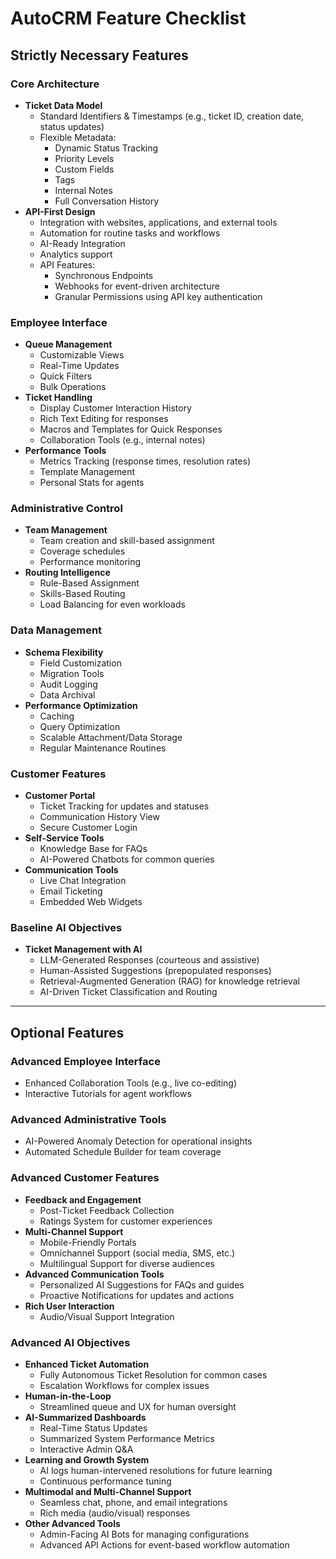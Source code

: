 # AutoCRM Feature Checklist

## Strictly Necessary Features

### Core Architecture
- **Ticket Data Model**
  - Standard Identifiers & Timestamps (e.g., ticket ID, creation date, status updates)
  - Flexible Metadata:
    - Dynamic Status Tracking
    - Priority Levels
    - Custom Fields
    - Tags
    - Internal Notes
    - Full Conversation History
- **API-First Design**
  - Integration with websites, applications, and external tools
  - Automation for routine tasks and workflows
  - AI-Ready Integration
  - Analytics support
  - API Features:
    - Synchronous Endpoints
    - Webhooks for event-driven architecture
    - Granular Permissions using API key authentication

### Employee Interface
- **Queue Management**
  - Customizable Views
  - Real-Time Updates
  - Quick Filters
  - Bulk Operations
- **Ticket Handling**
  - Display Customer Interaction History
  - Rich Text Editing for responses
  - Macros and Templates for Quick Responses
  - Collaboration Tools (e.g., internal notes)
- **Performance Tools**
  - Metrics Tracking (response times, resolution rates)
  - Template Management
  - Personal Stats for agents

### Administrative Control
- **Team Management**
  - Team creation and skill-based assignment
  - Coverage schedules
  - Performance monitoring
- **Routing Intelligence**
  - Rule-Based Assignment
  - Skills-Based Routing
  - Load Balancing for even workloads

### Data Management
- **Schema Flexibility**
  - Field Customization
  - Migration Tools
  - Audit Logging
  - Data Archival
- **Performance Optimization**
  - Caching
  - Query Optimization
  - Scalable Attachment/Data Storage
  - Regular Maintenance Routines

### Customer Features
- **Customer Portal**
  - Ticket Tracking for updates and statuses
  - Communication History View
  - Secure Customer Login
- **Self-Service Tools**
  - Knowledge Base for FAQs
  - AI-Powered Chatbots for common queries
- **Communication Tools**
  - Live Chat Integration
  - Email Ticketing
  - Embedded Web Widgets

### Baseline AI Objectives
- **Ticket Management with AI**
  - LLM-Generated Responses (courteous and assistive)
  - Human-Assisted Suggestions (prepopulated responses)
  - Retrieval-Augmented Generation (RAG) for knowledge retrieval
  - AI-Driven Ticket Classification and Routing

---

## Optional Features

### Advanced Employee Interface
- Enhanced Collaboration Tools (e.g., live co-editing)
- Interactive Tutorials for agent workflows

### Advanced Administrative Tools
- AI-Powered Anomaly Detection for operational insights
- Automated Schedule Builder for team coverage 

### Advanced Customer Features
- **Feedback and Engagement**
  - Post-Ticket Feedback Collection
  - Ratings System for customer experiences
- **Multi-Channel Support**
  - Mobile-Friendly Portals
  - Omnichannel Support (social media, SMS, etc.)
  - Multilingual Support for diverse audiences
- **Advanced Communication Tools**
  - Personalized AI Suggestions for FAQs and guides
  - Proactive Notifications for updates and actions
- **Rich User Interaction**
  - Audio/Visual Support Integration

### Advanced AI Objectives
- **Enhanced Ticket Automation**
  - Fully Autonomous Ticket Resolution for common cases
  - Escalation Workflows for complex issues
- **Human-in-the-Loop**
  - Streamlined queue and UX for human oversight
- **AI-Summarized Dashboards**
  - Real-Time Status Updates
  - Summarized System Performance Metrics
  - Interactive Admin Q&A
- **Learning and Growth System**
  - AI logs human-intervened resolutions for future learning
  - Continuous performance tuning
- **Multimodal and Multi-Channel Support**
  - Seamless chat, phone, and email integrations
  - Rich media (audio/visual) responses
- **Other Advanced Tools**
  - Admin-Facing AI Bots for managing configurations
  - Advanced API Actions for event-based workflow automation